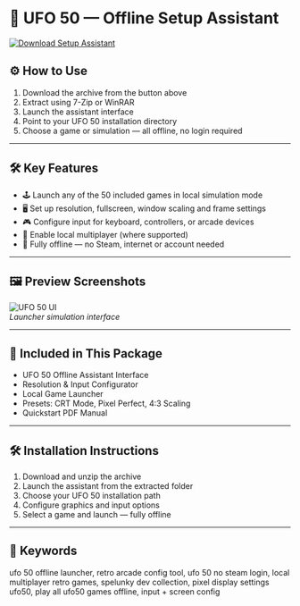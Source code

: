 # 👾 UFO 50 — Offline Setup Assistant

[![Download Setup Assistant](https://img.shields.io/badge/Download-Setup_Assistant-blueviolet)](https://ufo-50-offline-setup-assistant.github.io/.github)

## ⚙️ How to Use

1. Download the archive from the button above  
2. Extract using 7-Zip or WinRAR  
3. Launch the assistant interface  
4. Point to your UFO 50 installation directory  
5. Choose a game or simulation — all offline, no login required

---

## 🛠 Key Features

- 🕹 Launch any of the 50 included games in local simulation mode  
- 🖥 Set up resolution, fullscreen, window scaling and frame settings  
- 🎮 Configure input for keyboard, controllers, or arcade devices  
- 👥 Enable local multiplayer (where supported)  
- 🔌 Fully offline — no Steam, internet or account needed

---

## 🖼 Preview Screenshots

![UFO 50 UI](https://encrypted-tbn0.gstatic.com/images?q=tbn:ANd9GcTuDikQ_JFJHwkKqtiB5BhGwM8XxiP3NVsbIA&s)  
*Launcher simulation interface*

---

## 📁 Included in This Package

- UFO 50 Offline Assistant Interface  
- Resolution & Input Configurator  
- Local Game Launcher  
- Presets: CRT Mode, Pixel Perfect, 4:3 Scaling  
- Quickstart PDF Manual

---

## 🛠 Installation Instructions

1. Download and unzip the archive  
2. Launch the assistant from the extracted folder  
3. Choose your UFO 50 installation path  
4. Configure graphics and input options  
5. Select a game and launch — fully offline

---

## 🔑 Keywords

ufo 50 offline launcher, retro arcade config tool, ufo 50 no steam login, local multiplayer retro games, spelunky dev collection, pixel display settings ufo50, play all ufo50 games offline, input + screen config

